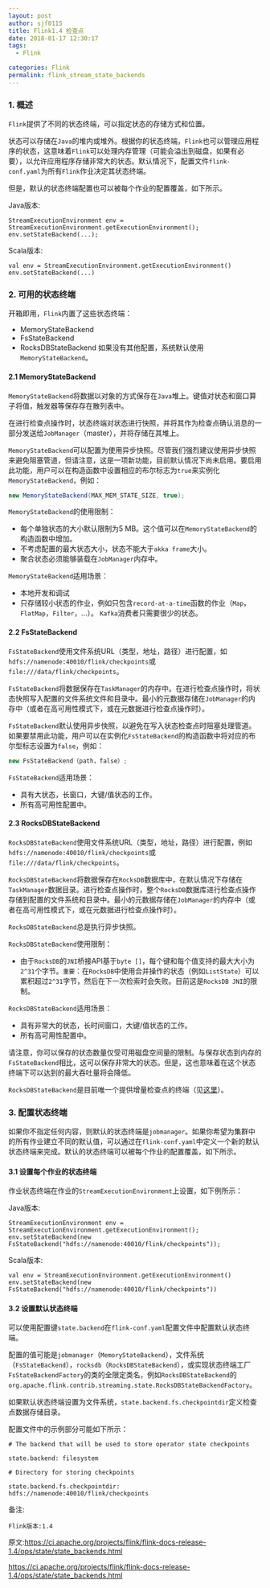 ```yaml
---
layout: post
author: sjf0115
title: Flink1.4 检查点
date: 2018-01-17 12:30:17
tags:
  - Flink

categories: Flink
permalink: flink_stream_state_backends
---
```


### 1. 概述

`Flink`提供了不同的状态终端，可以指定状态的存储方式和位置。

状态可以存储在`Java`的堆内或堆外。根据你的状态终端，`Flink`也可以管理应用程序的状态，这意味着`Flink`可以处理内存管理（可能会溢出到磁盘，如果有必要），以允许应用程序存储非常大的状态。默认情况下，配置文件`flink-conf.yaml`为所有`Flink`作业决定其状态终端。

但是，默认的状态终端配置也可以被每个作业的配置覆盖，如下所示。

Java版本:
```
StreamExecutionEnvironment env = StreamExecutionEnvironment.getExecutionEnvironment();
env.setStateBackend(...);
```
Scala版本:
```
val env = StreamExecutionEnvironment.getExecutionEnvironment()
env.setStateBackend(...)
```

### 2. 可用的状态终端

开箱即用，`Flink`内置了这些状态终端：
- MemoryStateBackend
- FsStateBackend
- RocksDBStateBackend
如果没有其他配置，系统默认使用`MemoryStateBackend`。

#### 2.1 MemoryStateBackend

`MemoryStateBackend`将数据以对象的方式保存在`Java`堆上。键值对状态和窗口算子将值，触发器等保存存在散列表中。

在进行检查点操作时，状态终端对状态进行快照，并将其作为检查点确认消息的一部分发送给`JobManager`（master），并将存储在其堆上。

`MemoryStateBackend`可以配置为使用异步快照。尽管我们强烈建议使用异步快照来避免阻塞管道，但请注意，这是一项新功能，目前默认情况下尚未启用。要启用此功能，用户可以在构造函数中设置相应的布尔标志为`true`来实例化`MemoryStateBackend`，例如：
```java
new MemoryStateBackend(MAX_MEM_STATE_SIZE, true);
```

`MemoryStateBackend`的使用限制：
- 每个单独状态的大小默认限制为5 MB。这个值可以在`MemoryStateBackend`的构造函数中增加。
- 不考虑配置的最大状态大小，状态不能大于`akka frame`大小。
- 聚合状态必须能够装载在`JobManager`内存中。

`MemoryStateBackend`适用场景：
- 本地开发和调试
- 只存储较小状态的作业，例如只包含`record-at-a-time`函数的作业（`Map`，`FlatMap`，`Filter`，...）。 `Kafka`消费者只需要很少的状态。

#### 2.2 FsStateBackend

`FsStateBackend`使用文件系统URL（类型，地址，路径）进行配置，如`hdfs://namenode:40010/flink/checkpoints`或`file:///data/flink/checkpoints`。

`FsStateBackend`将数据保存在`TaskManager`的内存中。在进行检查点操作时，将状态快照写入配置的文件系统文件和目录中。最小的元数据存储在`JobManager`的内存中（或者在高可用性模式下，或在元数据进行检查点操作时）。

`FsStateBackend`默认使用异步快照，以避免在写入状态检查点时阻塞处理管道。如果要禁用此功能，用户可以在实例化`FsStateBackend`的构造函数中将对应的布尔型标志设置为`false`，例如：
```Java
new FsStateBackend（path，false）;
```
`FsStateBackend`适用场景：
- 具有大状态，长窗口，大键/值状态的工作。
- 所有高可用性配置中。

#### 2.3 RocksDBStateBackend

`RocksDBStateBackend`使用文件系统URL（类型，地址，路径）进行配置，例如`hdfs://namenode:40010/flink/checkpoints`或`file:///data/flink/checkpoints`。

`RocksDBStateBackend`将数据保存在`RocksDB`数据库中，在默认情况下存储在`TaskManager`数据目录。进行检查点操作时，整个`RocksDB`数据库进行检查点操作存储到配置的文件系统和目录中。最小的元数据存储在`JobManager`的内存中（或者在高可用性模式下，或在元数据进行检查点操作时）。

`RocksDBStateBackend`总是执行异步快照。

`RocksDBStateBackend`使用限制：
- 由于`RocksDB`的`JNI`桥接API基于`byte []`，每个键和每个值支持的最大大小为`2^31`个字节。`重要`：在`RocksDB`中使用合并操作的状态（例如`ListState`）可以累积超过`2^31`字节，然后在下一次检索时会失败。目前这是`RocksDB JNI`的限制。

`RocksDBStateBackend`适用场景：
- 具有非常大的状态，长时间窗口，大键/值状态的工作。
- 所有高可用性配置中。

请注意，你可以保存的状态数量仅受可用磁盘空间量的限制。与保存状态到内存的`FsStateBackend`相比，这可以保存非常大的状态。但是，这也意味着在这个状态终端下可以达到的最大吞吐量将会降低。

`RocksDBStateBackend`是目前唯一个提供增量检查点的终端（见[这里](https://ci.apache.org/projects/flink/flink-docs-release-1.4/ops/state/large_state_tuning.html)）。

### 3. 配置状态终端

如果你不指定任何内容，则默认的状态终端是`jobmanager`。如果你希望为集群中的所有作业建立不同的默认值，可以通过在`flink-conf.yaml`中定义一个新的默认状态终端来完成。默认的状态终端可以被每个作业的配置覆盖，如下所示。

#### 3.1 设置每个作业的状态终端

作业状态终端在作业的`StreamExecutionEnvironment`上设置，如下例所示：

Java版本:
```
StreamExecutionEnvironment env = StreamExecutionEnvironment.getExecutionEnvironment();
env.setStateBackend(new FsStateBackend("hdfs://namenode:40010/flink/checkpoints"));
```
Scala版本:
```
val env = StreamExecutionEnvironment.getExecutionEnvironment()
env.setStateBackend(new FsStateBackend("hdfs://namenode:40010/flink/checkpoints"))
```

#### 3.2 设置默认状态终端

可以使用配置键`state.backend`在`flink-conf.yaml`配置文件中配置默认状态终端。

配置的值可能是`jobmanager`（`MemoryStateBackend`），文件系统（`FsStateBackend`），`rocksdb`（`RocksDBStateBackend`），或实现状态终端工厂`FsStateBackendFactory`的类的全限定类名，例如`RocksDBStateBackend`的`org.apache.flink.contrib.streaming.state.RocksDBStateBackendFactory`。

如果默认状态终端设置为文件系统，`state.backend.fs.checkpointdir`定义检查点数据存储目录。

配置文件中的示例部分可能如下所示：
```
# The backend that will be used to store operator state checkpoints

state.backend: filesystem

# Directory for storing checkpoints

state.backend.fs.checkpointdir: hdfs://namenode:40010/flink/checkpoints
```


备注:
```
Flink版本:1.4
```


原文:https://ci.apache.org/projects/flink/flink-docs-release-1.4/ops/state/state_backends.html

https://ci.apache.org/projects/flink/flink-docs-release-1.4/ops/state/state_backends.html

